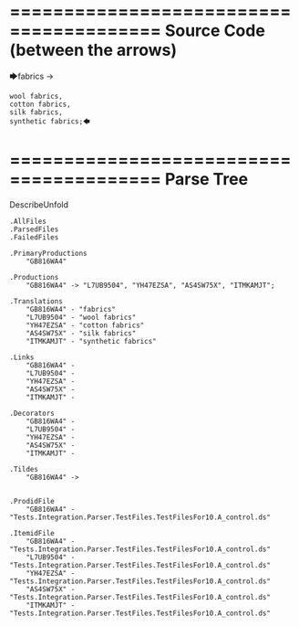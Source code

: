 ========================================
Source Code (between the arrows)
========================================

🡆fabrics ->

	wool fabrics,
	cotton fabrics,
	silk fabrics,
	synthetic fabrics;🡄

========================================
Parse Tree
========================================
DescribeUnfold

    .AllFiles
    .ParsedFiles
    .FailedFiles

    .PrimaryProductions
        "GB816WA4" 

    .Productions
        "GB816WA4" -> "L7UB9504", "YH47EZSA", "AS4SW75X", "ITMKAMJT";

    .Translations
        "GB816WA4" - "fabrics"
        "L7UB9504" - "wool fabrics"
        "YH47EZSA" - "cotton fabrics"
        "AS4SW75X" - "silk fabrics"
        "ITMKAMJT" - "synthetic fabrics"

    .Links
        "GB816WA4" - 
        "L7UB9504" - 
        "YH47EZSA" - 
        "AS4SW75X" - 
        "ITMKAMJT" - 

    .Decorators
        "GB816WA4" - 
        "L7UB9504" - 
        "YH47EZSA" - 
        "AS4SW75X" - 
        "ITMKAMJT" - 

    .Tildes
        "GB816WA4" -> 


    .ProdidFile
        "GB816WA4" - "Tests.Integration.Parser.TestFiles.TestFilesFor10.A_control.ds"

    .ItemidFile
        "GB816WA4" - "Tests.Integration.Parser.TestFiles.TestFilesFor10.A_control.ds"
        "L7UB9504" - "Tests.Integration.Parser.TestFiles.TestFilesFor10.A_control.ds"
        "YH47EZSA" - "Tests.Integration.Parser.TestFiles.TestFilesFor10.A_control.ds"
        "AS4SW75X" - "Tests.Integration.Parser.TestFiles.TestFilesFor10.A_control.ds"
        "ITMKAMJT" - "Tests.Integration.Parser.TestFiles.TestFilesFor10.A_control.ds"

